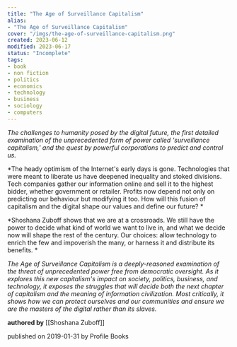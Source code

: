 ```yaml
---
title: "The Age of Surveillance Capitalism"
alias:
- "The Age of Surveillance Capitalism"
cover: "/imgs/the-age-of-surveillance-capitalism.png"
created: 2023-06-12
modified: 2023-06-17
status: "Incomplete"
tags:
- book
- non fiction
- politics
- economics
- technology
- business
- sociology
- computers
---
```


*The challenges to humanity posed by the digital future, the first detailed examination of the unprecedented form of power called 'surveillance capitalism,' and the quest by powerful corporations to predict and control us.* 

*The heady optimism of the Internet's early days is gone. Technologies that were meant to liberate us have deepened inequality and stoked divisions. Tech companies gather our information online and sell it to the highest bidder, whether government or retailer. Profits now depend not only on predicting our behaviour but modifying it too. How will this fusion of capitalism and the digital shape our values and define our future? *

*Shoshana Zuboff shows that we are at a crossroads. We still have the power to decide what kind of world we want to live in, and what we decide now will shape the rest of the century. Our choices: allow technology to enrich the few and impoverish the many, or harness it and distribute its benefits. *

*The Age of Surveillance Capitalism is a deeply-reasoned examination of the threat of unprecedented power free from democratic oversight. As it explores this new capitalism's impact on society, politics, business, and technology, it exposes the struggles that will decide both the next chapter of capitalism and the meaning of information civilization. Most critically, it shows how we can protect ourselves and our communities and ensure we are the masters of the digital rather than its slaves.*

**authored by** [[Shoshana Zuboff]]

published on 2019-01-31 by Profile Books